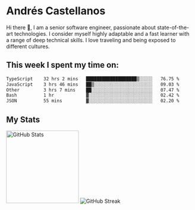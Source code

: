# Andrés Castellanos

Hi there 👋, I am a senior software engineer, passionate about state-of-the-art technologies. I consider myself highly adaptable and a fast learner with a range of deep technical skills. I love traveling and being exposed to different cultures.

## This week I spent my time on:

<!--START_SECTION:waka-->

```txt
TypeScript    32 hrs 2 mins   ███████████████████▒░░░░░   76.75 %
JavaScript    3 hrs 46 mins   ██▒░░░░░░░░░░░░░░░░░░░░░░   09.03 %
Other         3 hrs 7 mins    ██░░░░░░░░░░░░░░░░░░░░░░░   07.47 %
Bash          1 hr            ▓░░░░░░░░░░░░░░░░░░░░░░░░   02.42 %
JSON          55 mins         ▓░░░░░░░░░░░░░░░░░░░░░░░░   02.20 %
```

<!--END_SECTION:waka-->

## My Stats

<img height="195" src="https://github-readme-stats.vercel.app/api?username=andrescv&show_icons=true&theme=onedark&hide_border=true&card_width=495" alt="GitHub Stats" />

<img src="https://streak-stats.demolab.com?user=andrescv&theme=one-dark-pro&hide_border=true" alt="GitHub Streak" />
